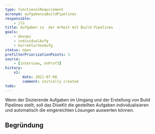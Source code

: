 ```yaml
---
type: functionalRequirement
acronym: aufgabenzuBuildPipelines
responsible: 
    - jlü
title: Aufgaben zu  der Arbeit mit Build Pipelines
goals: 
    - devops
    - individualAufg
    - korrekturVonAufg
status: open
prefilterPriorizationPoints: 1
source:
    - [interview, nnProf3]
history:
    v1:
        date: 2021-07-08
        comment: initially created
todo: 
---
```


Wenn der Dozierende Aufgaben im Umgang und der Erstellung von Build Pipelines stellt, soll das DiveKit die gestellten Aufgaben
individualisieren und automatisch die eingereichten Lösungen auswerten können.


## Begründung

